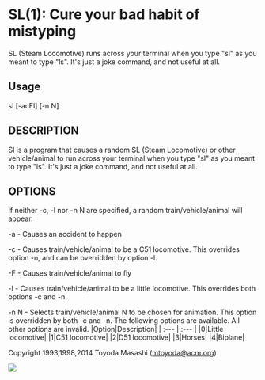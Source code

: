 SL(1): Cure your bad habit of mistyping
=======================================

SL (Steam Locomotive) runs across your terminal when you type "sl" as
you meant to type "ls". It's just a joke command, and not useful at
all.

## Usage
sl [-acFl] [-n N]

## DESCRIPTION
Sl is a program that causes a random SL (Steam Locomotive) or other vehicle/animal to run across your terminal when you type "sl" as you meant to type "ls". It\'s just a joke command, and not useful at all.

## OPTIONS
If neither -c, -l nor -n N are specified, a random train/vehicle/animal will appear.

-a - Causes an accident to happen

-c - Causes train/vehicle/animal to be a C51 locomotive. This overrides option -n, and can be overridden by option -l.

-F - Causes train/vehicle/animal to fly 

-l - Causes train/vehicle/animal to be a little locomotive. This overrides both options -c and -n.

-n N - Selects train/vehicle/animal N to be chosen for animation. This option is overridden by both -c and -n. The following options are available. All other options are invalid.
|Option|Description|
| :--- | :--- |
|0|Little locomotive|
|1|C51 locomotive|
|2|D51 locomotive|
|3|Horses|
|4|Biplane|

Copyright 1993,1998,2014 Toyoda Masashi (mtoyoda@acm.org)

![](demo.gif)
